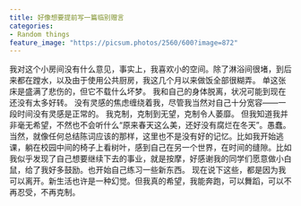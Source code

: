 ```yaml
---
title: 好像想要提前写一篇临别赠言
categories:
- Random things
feature_image: "https://picsum.photos/2560/600?image=872"
---
```


我对这个小房间没有什么意见，事实上，我喜欢小的空间。除了淋浴间很堵，到后来都在蹚水，以及由于使用公共厨房，我这几个月以来做饭全部很糊弄。
单这张床是盛满了悲伤的，但它不载什么坏梦。
我和自己的身体脱离，状况可能到现在还没有太多好转。
没有灵感的焦虑缠绕着我，尽管我当然对自己十分宽容——一段时间没有灵感是正常的。
我克制，克制到无望，克制令人萎靡。
但我知道我并非毫无希望，不然也不会听什么“原来春天这么美，还好没有腐烂在冬天”。愚蠢。
当然，就像任何总结陈词应该的那样，这里也不是没有好的记忆。比如我开始逃课，躺在校园中间的椅子上看树叶，感到自己在另一个世界，在时间的缝隙。比如我似乎发现了自己想要继续下去的事业，就是按摩，好感谢我的同学们愿意做小白鼠，给了我好多鼓励。也开始自己练习一些新东西。
现在说下这些，都是因为我可以离开。新生活也许是一种幻觉。但我真的希望，我能奔跑，可以舞蹈，可以不再忍受，不再克制。
